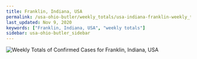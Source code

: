 ```yaml
---
title: Franklin, Indiana, USA
permalink: /usa-ohio-butler/weekly_totals/usa-indiana-franklin-weekly_totals.html
last_updated: Nov 9, 2020
keywords: ["Franklin, Indiana, USA", "weekly totals"]
sidebar: usa-ohio-butler_sidebar
---
```


![Weekly Totals of Confirmed Cases for Franklin, Indiana, USA](/covid_tracker/images/graphs/usa-indiana-franklin-weekly_totals_graph.png)
